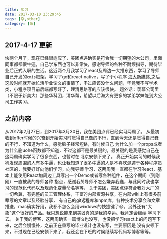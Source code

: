 ```yaml
---
title: 实习
date: 2017-03-10 23:29:45
tags: [杂,other]
category: [杂]
---
```


## 2017-4-17 更新
<!--more-->

快两个月了，现在已经很适应了，美团点评确实是符合我一切期望的大公司，里面同事都都很牛逼，自己学东西也可以非常快，感谢导师的各种不耐烦指导，期待毕业后正式入职的生活。这近两个月我学习了react及周边一大推东西，学习了导师自己开发的`cmis`框架，学习了go和react-native，写了个小程序 [海大新媒体](https://github.com/GaryChangCN/ShouMedia-wxapp),之后这段时间就开始忙活毕业论文的事情了，不过应该没什么问题，毕竟我不写学术类，小程序项目前后端都写好了，理清思路写的应该很快。
题外话：羡慕公司里（不限于新美大）那些华科团，清华帮，希望以后海大有更多的学弟学妹能到大公司工作实习。

## 之前内容

  从2017年2月27日，到2017年3月30日，我在美团点评已经实习两周了。
  从最初收到offer时候的兴奋到开始实习时觉得自己蠢的不行，直到今天还是觉得自己蠢的不行，不知道为什么，感觉脑子经常短路，有时候自己
为什么加一个props或者为什么删uohe函数都不知道，不过这都不是最关键的，最关键的是我感觉自己在这两周确实学习了很多东西，也暂时在
北京安顿下来了。
  真正开始实习的时候我猜发现周围的人有多牛逼，也让我知道了很多牛逼的人是不喜欢混迹于各种程序员社区的，我要好好向他们学习，向我导师
学习，这两周我一直都在学习React，基本上能使用React加周边工具写出一个Demo或者写各种组件，在这个期间（到刚刚）一直被我的导师各种
指点，感谢我的导师不怎么嫌弃我蠢，与此同时我也学习的规范化代码以及规范化变量命名等等。
  关于美团，美团点评符合我对大厂的一切希冀，有完整的员工管理体系，丰富的内部资源共享，在内部wiki上有很多前辈写的文章以及经验分享，
有自己的git远程库和npm库，各种技术分享会和文章推送，mac确实好用，我都不怎么会用windows的快捷键了😆，另外还有"大象"这个很好的产品。我只想说能来到美团真的是我的幸运。我肯定会继续
学习下去。
  关于我的博客，这两周确实一篇博文也没写，也没把学习react上的问题写下来，之后会慢慢补，之前正在重写的毕业设计也没有写，主要原因是
没有安顿下来，不过现在已经安顿下来了，我还会在下班的时候继续写代码写博客等等。
  
